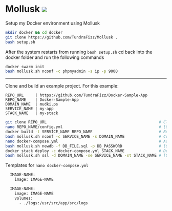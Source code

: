 # Mollusk ![](https://img.shields.io/badge/Status-Completed-008000.svg?style=plastic)

Setup my Docker environment using Mollusk

```sh
mkdir docker && cd docker
git clone https://github.com/TundraFizz/Mollusk .
bash setup.sh
```

After the system restarts from running `bash setup.sh` cd back into the docker folder and run the following commands

```sh
docker swarm init
bash mollusk.sh nconf -c phpmyadmin -s ip -p 9000
```

---

Clone and build an example project. For this example:

```
REPO_URL     | https://github.com/TundraFizz/Docker-Sample-App
REPO_NAME    | Docker-Sample-App
DOMAIN_NAME  | mudki.ps
SERVICE_NAME | my-app
STACK_NAME   | my-stack
```

```sh
git clone REPO_URL                                                 # Clone the repository
nano REPO_NAME/config.yml                                          # [Optional] Configure settings
docker build -t SERVICE_NAME REPO_NAME                             # Build the image
bash mollusk.sh nconf -c SERVICE_NAME -s DOMAIN_NAME               # Create a basic NGINX configuration file
nano docker-compose.yml                                            # Add the service to the docker-compose.yml
bash mollusk.sh newdb -f DB_FILE.sql -p DB_PASSWORD                # [Optional] Create a database from an SQL file
docker stack deploy -c docker-compose.yml STACK_NAME               # Deploy the Docker stack
bash mollusk.sh ssl -d DOMAIN_NAME -se SERVICE_NAME -st STACK_NAME # [Optional] Create an SSL certificate
```

Templates for `nano docker-compose.yml`

```sh
  IMAGE-NAME:
    image: IMAGE-NAME
```
```sh
  IMAGE-NAME:
    image: IMAGE-NAME
    volumes:
      - ./logs:/usr/src/app/src/logs
```
